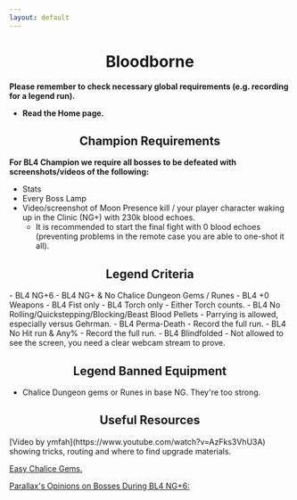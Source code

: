 ```yaml
---
layout: default
---
```


<h1 style="text-align: center;"> Bloodborne </h1>

**Please remember to check necessary global requirements (e.g. recording for a legend run).** 

 - **Read the Home page.**

<h2 style="text-align: center;"> Champion Requirements </h2>

**For BL4 Champion we require all bosses to be defeated with screenshots/videos of the following:**

* Stats
* Every Boss Lamp
* Video/screenshot of Moon Presence kill / your player character waking up in the Clinic (NG+) with 230k blood echoes.
  - It is recommended to start the final fight with 0 blood echoes (preventing problems in the remote case you are able to one-shot it all).

<h2 style="text-align: center;"> Legend Criteria </h2>
- BL4 NG+6
- BL4 NG+ & No Chalice Dungeon Gems / Runes
- BL4 +0 Weapons
- BL4 Fist only
- BL4 Torch only
  - Either Torch counts.
- BL4 No Rolling/Quickstepping/Blocking/Beast Blood Pellets
  - Parrying is allowed, especially versus Gehrman.
- BL4 Perma-Death
  - Record the full run.
- BL4 No Hit run & Any%
  - Record the full run.
- BL4 Blindfolded
  -  Not allowed to see the screen, you need a clear webcam stream to prove.
 
<h2 style="text-align: center;"> Legend Banned Equipment </h2>

* Chalice Dungeon gems or Runes in base NG. They're too strong.
<h2 style="text-align: center;"> Useful Resources </h2>
[Video by ymfah](https://www.youtube.com/watch?v=AzFks3VhU3A) showing tricks, routing and where to find upgrade materials.

[Easy Chalice Gems.](https://drive.google.com/file/d/1ffQccio5iZzxVDJxdCoSKO4FfMqhSmOo/view)

[Parallax's Opinions on Bosses During BL4 NG+6:](https://www.reddit.com/r/bloodborne/comments/6xw068/every_boss_in_the_game_beaten_at_level_4_in_new/)

